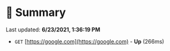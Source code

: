# 📖 Summary
Last updated: **6/23/2021, 1:36:19 PM**

- `GET` [https://google.com](https://google.com) - **Up** (266ms)
